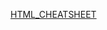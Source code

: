 [HTML_CHEATSHEET](https://drive.google.com/file/d/17zozRMc6xIHcuc2k_wuXaMWvVYa0uz4h/view?usp=sharing)
